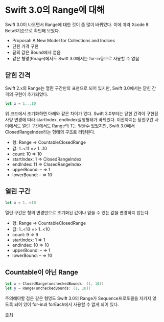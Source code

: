 # Swift 3.0의 Range에 대해
Swift 3.0이 나오면서 Range에 대한 것이 좀 많이 바뀌었다. 이에 따라 Xcode 8 Beta6기준으로 확인해 보았다.

* Proposal: A New Model for Collections and Indices
* 단힌 가격 구현
* 끝의 값은 Bound에서 얻음
* 같은 형명(Rnage)에서도 Swift 3.0에서는 for-in등으로 사용할 수 없음

## 닫힌 간격
Swift 2.x의 Range는 열린 구간만의 표현으로 되어 있지만, Swift 3.0에서는 닫힌 간격의 구현이 추가되었다.
```Swift
let x = 1...10
```
위 코드에서 초기화하면 아래와 같은 차이가  있다. Swift 3.0부터는 닫힌 간격이 구현된 사양 변경에 따라 startIndex, endIndex실행형태가 바뀌었다. 이전까지는 닫힌구간 사이에서도 열린 구간에서도 Range<T>의 T는 얻을수 있었지만, Swift 3.0에서 ClosedRangeIndex<T>라는 형태의 구조로 리턴된다.

* 형: Range<Int> => CountableClosedRange<Int>
* 값: 1..<11 => 1…10
* count: 10 => 10
* startIndex: 1 => ClosedRangeIndex<T>
* endIndex: 11 => ClosedRangeIndex<T>
* upperBound: – => 1
* lowerBound: – => 10

## 열린 구간
```Swift
let x = 1..<10
```
열린 구간은 형의 변경만으로 초기화된 값이나 얻을 수 있는 값을 변경하지 않는다.

* 형: Range<Int> => CountableClosedRange<Int>
* 값: 1..<10 => 1..<10
* count: 9 => 9
* startIndex: 1 => 1
* endIndex: 10 => 10
* upperBound: – => 1
* lowerBound: – => 10

## Countable이 아닌 Range
```Swift
let x = ClosedRange(uncheckedBounds: (1, 10))
let y = Range(uncheckedBounds: (1, 10))
```
주의해야할 점은 같은 형명도 Swift 3.0의 Range가 Sequence프로토콜을 지키지 않도록 되어 있어 for-in과 forEach에서 사용할 수 없게 되어 있다.

[출처](https://swifter.kr/2016/09/01/swift-3-0의-range에-대해/)

